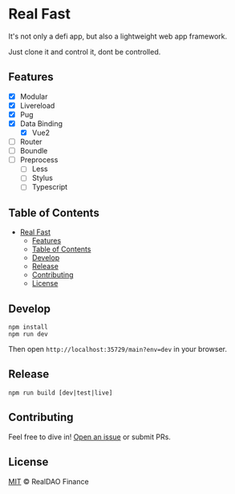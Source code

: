 # Real Fast

It's not only a defi app, but also a lightweight web app framework.

Just clone it and control it, dont be controlled.

## Features

- [x] Modular
- [x] Livereload
- [x] Pug
- [x] Data Binding
  - [x] Vue2
- [ ] Router
- [ ] Boundle
- [ ] Preprocess
  - [ ] Less
  - [ ] Stylus
  - [ ] Typescript

## Table of Contents

- [Real Fast](#real-fast)
  - [Features](#features)
  - [Table of Contents](#table-of-contents)
  - [Develop](#develop)
  - [Release](#release)
  - [Contributing](#contributing)
  - [License](#license)

## Develop

```
npm install
npm run dev
```

Then open `http://localhost:35729/main?env=dev` in your browser.

## Release

```
npm run build [dev|test|live]
```

## Contributing

Feel free to dive in! [Open an issue](https://github.com/realdao-finance/real-fast/issues/new) or submit PRs.

## License

[MIT](./LICENSE) © RealDAO Finance